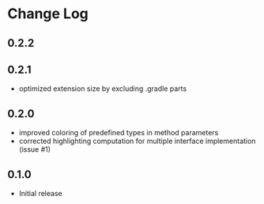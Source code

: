 # Change Log

## 0.2.2

## 0.2.1
- optimized extension size by excluding .gradle parts

## 0.2.0
- improved coloring of predefined types in method parameters
- corrected highlighting computation for multiple interface implementation (issue #1)

## 0.1.0
- Initial release